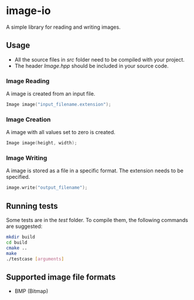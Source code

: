 # image-io

A simple library for reading and writing images.

## Usage
* All the source files in _src_ folder need to be compiled with your project.
* The header _Image.hpp_ should be included in your source code.

### Image Reading
A image is created from an input file.
```cpp
Image image("input_filename.extension");
```
### Image Creation
A image with all values set to zero is created.
```cpp
Image image(height, width);
```

### Image Writing
A image is stored as a file in a specific format. The extension needs to be specified.
```cpp
image.write("output_filename");
```


## Running tests
Some tests are in the _test_ folder. To compile them, the following commands are suggested:

```bash
mkdir build
cd build
cmake ..
make
./testcase [arguments]
```

## Supported image file formats
* BMP (Bitmap)